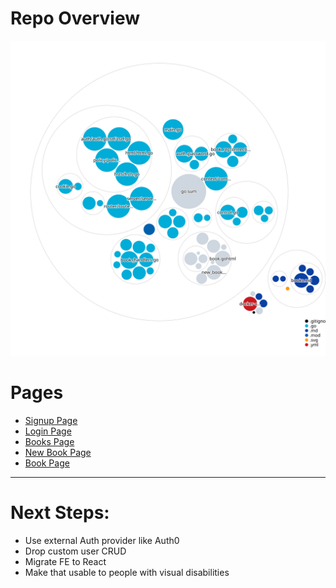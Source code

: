 # Repo Overview
![Visualization of this repo](./docs/images/repo_visualization.svg)

# Pages
- [Signup Page](./docs/pages/signup.md)
- [Login Page](./docs/pages/login.md)
- [Books Page](./docs/pages/books.md)
- [New Book Page](./docs/pages/new_book.md)
- [Book Page](./docs/pages/book.md)

---
# Next Steps:
- Use external Auth provider like Auth0
- Drop custom user CRUD
- Migrate FE to React
- Make that usable to people with visual disabilities
